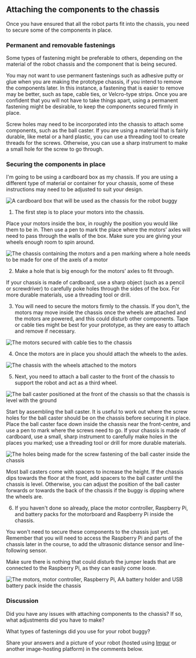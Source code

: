 ## Attaching the components to the chassis

Once you have ensured that all the robot parts fit into the chassis, you need to secure some of the components in place.

### Permanent and removable fastenings

Some types of fastening might be preferable to others, depending on the material of the robot chassis and the component that is being secured.

You may not want to use permanent fastenings such as adhesive putty or glue when you are making the prototype chassis, if you intend to remove the components later. In this instance, a fastening that is easier to remove may be better, such as tape, cable ties, or Velcro-type strips. Once you are confident that you will not have to take things apart, using a permanent fastening might be desirable, to keep the components secured firmly in place.

Screw holes may need to be incorporated into the chassis to attach some components, such as the ball caster. If you are using a material that is fairly durable, like metal or a hard plastic, you can use a threading tool to create threads for the screws. Otherwise, you can use a sharp instrument to make a small hole for the screw to go through.

### Securing the components in place

I'm going to be using a cardboard box as my chassis. If you are using a different type of material or container for your chassis, some of these instructions may need to be adjusted to suit your design.

![A cardboard box that will be used as the chassis for the robot buggy](https://rpf-futurelearn.s3-eu-west-1.amazonaws.com/Robotics+-+Robot+Buggy/Photographs/1_9-carboard-chassis.jpg)

1. The first step is to place your motors into the chassis.

Place your motors inside the box, in roughly the position you would like them to be in. Then use a pen to mark the place where the motors’ axles will need to pass through the walls of the box. Make sure you are giving your wheels enough room to spin around.

![The chassis containing the motors and a pen marking where a hole needs to be made for one of the axels of a motor](https://rpf-futurelearn.s3-eu-west-1.amazonaws.com/Robotics+-+Robot+Buggy/Photographs/1_9-chassis-motor-placement.jpg)

2. Make a hole that is big enough for the motors’ axles to fit through.

If your chassis is made of cardboard, use a sharp object (such as a pencil or screwdriver) to carefully poke holes through the sides of the box. For more durable materials, use a threading tool or drill.

3. You will need to secure the motors firmly to the chassis. If you don't, the motors may move inside the chassis once the wheels are attached and the motors are powered, and this could disturb other components. Tape or cable ties might be best for your prototype, as they are easy to attach and remove if necessary.

![The motors secured with cable ties to the chassis](https://rpf-futurelearn.s3-eu-west-1.amazonaws.com/Robotics+-+Robot+Buggy/Photographs/1_9-motors-secured-to-chassis.jpg)

4. Once the motors are in place you should attach the wheels to the axles.

![The chassis with the wheels attached to the motors](https://rpf-futurelearn.s3-eu-west-1.amazonaws.com/Robotics+-+Robot+Buggy/Photographs/1_9-chassis-wheels-attached.jpg)

5. Next, you need to attach a ball caster to the front of the chassis to support the robot and act as a third wheel.

![The ball caster positioned at the front of the chassis so that the chassis is level with the ground](https://rpf-futurelearn.s3-eu-west-1.amazonaws.com/Robotics+-+Robot+Buggy/Photographs/1_9-ball-caster-position.jpg)

Start by assembling the ball caster. It is useful to work out where the screw holes for the ball caster should be on the chassis before securing it in place. Place the ball caster face down inside the chassis near the front-centre, and use a pen to mark where the screws need to go. If your chassis is made of cardboard, use a small, sharp instrument to carefully make holes in the places you marked; use a threading tool or drill for more durable materials.

![The holes being made for the screw fastening of the ball caster inside the chassis](https://rpf-futurelearn.s3-eu-west-1.amazonaws.com/Robotics+-+Robot+Buggy/Photographs/1_9-ball-caster-screws.jpg)

Most ball casters come with spacers to increase the height. If the chassis dips towards the floor at the front, add spacers to the ball caster until the chassis is level. Otherwise, you can adjust the position of the ball caster forwards or towards the back of the chassis if the buggy is dipping where the wheels are.

6. If you haven't done so already, place the motor controller, Raspberry Pi, and battery packs for the motorboard and Raspberry Pi inside the chassis.

You won't need to secure these components to the chassis just yet. Remember that you will need to access the Raspberry Pi and parts of the chassis later in the course, to add the ultrasonic distance sensor and line-following sensor.

Make sure there is nothing that could disturb the jumper leads that are connected to the Raspberry Pi, as they can easily come loose.

![The motors, motor controller, Raspberry Pi, AA battery holder and USB battery pack inside the chassis](https://rpf-futurelearn.s3-eu-west-1.amazonaws.com/Robotics+-+Robot+Buggy/Photographs/1_9-chassis-with-basic-components-attached.jpg)

### Discussion

Did you have any issues with attaching components to the chassis? If so, what adjustments did you have to make?

What types of fastenings did you use for your robot buggy?

Share your answers and a picture of your robot (hosted using [Imgur](https://imgur.com/) or another image-hosting platform) in the comments below.
